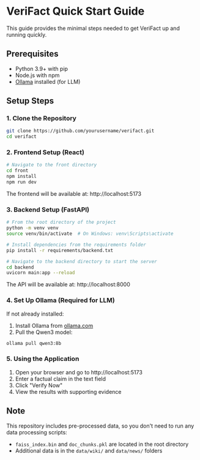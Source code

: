 # VeriFact Quick Start Guide

This guide provides the minimal steps needed to get VeriFact up and running quickly.

## Prerequisites

- Python 3.9+ with pip
- Node.js with npm
- [Ollama](https://ollama.com/) installed (for LLM)

## Setup Steps

### 1. Clone the Repository

```bash
git clone https://github.com/yourusername/verifact.git
cd verifact
```

### 2. Frontend Setup (React)

```bash
# Navigate to the front directory
cd front
npm install
npm run dev
```

The frontend will be available at: http://localhost:5173

### 3. Backend Setup (FastAPI)

```bash
# From the root directory of the project
python -m venv venv
source venv/bin/activate  # On Windows: venv\Scripts\activate

# Install dependencies from the requirements folder
pip install -r requirements/backend.txt

# Navigate to the backend directory to start the server
cd backend
uvicorn main:app --reload
```

The API will be available at: http://localhost:8000

### 4. Set Up Ollama (Required for LLM)

If not already installed:
1. Install Ollama from [ollama.com](https://ollama.com/)
2. Pull the Qwen3 model:
```bash
ollama pull qwen3:8b
```

### 5. Using the Application

1. Open your browser and go to http://localhost:5173
2. Enter a factual claim in the text field
3. Click "Verify Now"
4. View the results with supporting evidence

## Note

This repository includes pre-processed data, so you don't need to run any data processing scripts:
- `faiss_index.bin` and `doc_chunks.pkl` are located in the root directory
- Additional data is in the `data/wiki/` and `data/news/` folders
